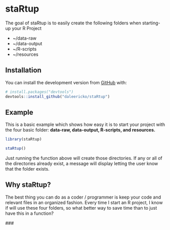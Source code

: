 
<!-- README.md is generated from README.Rmd. Please edit that file -->

# staRtup

<!-- badges: start -->

<!-- badges: end -->

The goal of staRtup is to easily create the following folders when
starting-up your R Project

  - \~/data-raw
  - \~/data-output
  - \~/R-scripts
  - \~/resources

## Installation

You can install the development version from
[GitHub](https://github.com/) with:

``` r
# install.packages("devtools")
devtools::install_github("daleericko/staRtup")
```

## Example

This is a basic example which shows how easy it is to start your project
with the four basic folder: **data-raw, data-output, R-scripts, and
resources.**

``` r
library(staRtup)

staRtup()
```

Just running the function above will create those directories. If any or
all of the directories already exist, a message will display letting the
user know that the folder exists.

## Why staRtup?

The best thing you can do as a coder / programmer is keep your code and
relevant files in an organized fashion. Every time I start an R project,
I know if will use these four folders, so what better way to save time
than to just have this in a function?

\#\#\#
